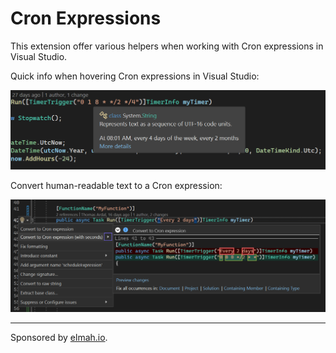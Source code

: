 Cron Expressions
================

This extension offer various helpers when working with Cron expressions in Visual Studio.

Quick info when hovering Cron expressions in Visual Studio:

![Cron Expressions](screenshot.png)

Convert human-readable text to a Cron expression:

![Convert](convert.png)

---

Sponsored by [elmah.io](https://elmah.io).